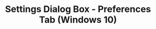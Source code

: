 ---
title: Settings Dialog Box - Preferences Tab (Windows 10)
description: To display the Settings dialog box, in Application Compatibility Manager (ACM), on the Tools menu, click Settings.
redirect_url: https://technet.microsoft.com/en-us/itpro/windows/deploy/manage-windows-upgrades-with-upgrade-analytics.md
---